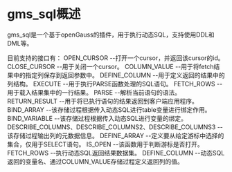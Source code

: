 # gms_sql概述

gms_sql是一个基于openGauss的插件，用于执行动态SQL，支持使用DDL和DML等。

目前支持的接口有：
OPEN_CURSOR	--打开一个cursor，并返回该cursor的id。
CLOSE_CURSOR	--用于关闭一个cursor。
COLUMN_VALUE	--用于将fetch结果中的指定列保存到返回参数中。
DEFINE_COLUMN	--用于定义返回的结果中的列结构。
EXECUTE	        --用于执行PARSE函数处理的SQL语句。
FETCH_ROWS	--用于载入结果集中的一行结果。
PARSE	        --解析当前语句的语法。
RETURN_RESULT	--用于将已执行语句的结果返回到客户端应用程序。
BIND_ARRAY	--该存储过程根据传入动态SQL进行table变量进行绑定作用。
BIND_VARIABLE	--该存储过程根据传入动态SQL进行变量的绑定。
DESCRIBE_COLUMNS、DESCRIBE_COLUMNS2、DESCRIBE_COLUMNS3	--该存储过程输出列的元数据信息。
DEFINE_ARRAY	--定义要从给定游标中选择的集合，仅用于SELECT语句。
IS_OPEN	        --该函数用于判断游标是否打开。
FETCH_ROWS	--执行动态SQL返回结果数据集。
DEFINE_COLUMN   --动态SQL返回的变量名、通过COLUMN_VALUE存储过程定义返回列的值。
